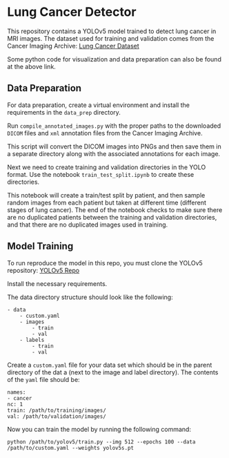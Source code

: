 # Lung Cancer Detector

This repository contains a YOLOv5 model trained to detect lung cancer in MRI images.
The dataset used for training and validation comes from the Cancer Imaging Archive:
[Lung Cancer Dataset](https://wiki.cancerimagingarchive.net/pages/viewpage.action?pageId=70224216)

Some python code for visualization and data preparation can also be found at the above link.

## Data Preparation

For data preparation, create a virtual environment and install the requirements in the `data_prep` directory. 

Run `compile_annotated_images.py` with the proper paths to the downloaded `DICOM` files and `xml` annotation files from the Cancer Imaging Archive.

This script will convert the DICOM images into PNGs and then save them in a separate directory along with the associated annotations for each image.

Next we need to create training and validation directories in the YOLO format. Use the notebook `train_test_split.ipynb` to create these directories.

This notebook will create a train/test split by patient, and then sample random images from each patient but taken at different time (different stages of lung cancer). The end of the notebook checks to make sure there are no duplicated patients between the training and validation directories, and that there are no duplicated images used in training.

## Model Training

To run reproduce the model in this repo, you must clone the YOLOv5 repository:
[YOLOv5 Repo](https://github.com/ultralytics/yolov5)

Install the necessary requirements.

The data directory structure should look like the following:

```
- data
    - custom.yaml
    - images
        - train
        - val
    - labels
        - train
        - val
```

Create a `custom.yaml` file for your data set which should be in the parent directory of the dat
    a (next to the image and label directory). The contents of the `yaml` file should be:

```
names:
- cancer
nc: 1
train: /path/to/training/images/
val: /path/to/validation/images/
```

Now you can train the model by running the following command:

```
python /path/to/yolov5/train.py --img 512 --epochs 100 --data /path/to/custom.yaml --weights yolov5s.pt
```

